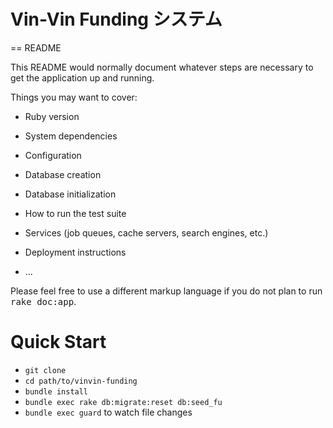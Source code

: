# Vin-Vin Funding システム
== README

This README would normally document whatever steps are necessary to get the
application up and running.

Things you may want to cover:

* Ruby version

* System dependencies

* Configuration

* Database creation

* Database initialization

* How to run the test suite

* Services (job queues, cache servers, search engines, etc.)

* Deployment instructions

* ...


Please feel free to use a different markup language if you do not plan to run
<tt>rake doc:app</tt>.

# Quick Start
- `git clone`
- `cd path/to/vinvin-funding`
- `bundle install`
- `bundle exec rake db:migrate:reset db:seed_fu`
- `bundle exec guard` to watch file changes
